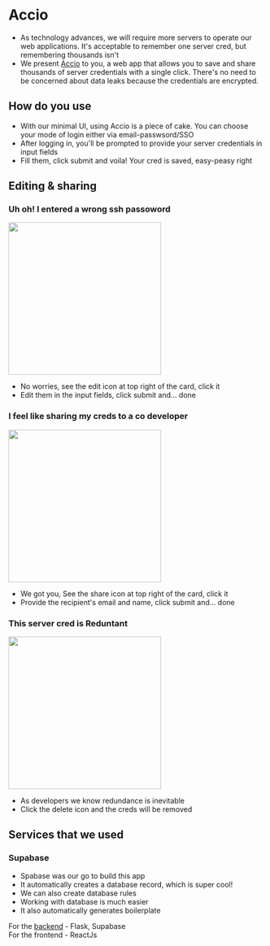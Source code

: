 # Accio

- As technology advances, we will require more servers to operate our web applications. It's acceptable to remember one server cred, but remembering thousands isn't
- We present [Accio](https://accio.fabianferno.tech) to you,  a web app that allows you to save and share thousands of server credentials with a single click. There's no need to be concerned about data leaks because the credentials are encrypted.

## How do you use

- With our minimal UI, using Accio is a piece of cake. You can choose your mode of login either via email-passwsord/SSO
- After logging in, you'll be prompted to provide your server credentials in input fields
- Fill them, click submit and voila! Your cred is saved, easy-peasy right

## Editing & sharing

### Uh oh! I entered a wrong ssh passoword<br/>
<img src="https://countdown-liard.vercel.app/images/ss2.png" height="=300px" width="300px" /> <br/>
- No worries, see the edit icon at top right of the card, click it
- Edit them in the input fields, click submit and... done

### I feel like sharing my creds to a co developer<br/>
<img src="https://countdown-liard.vercel.app/images/ss1.png" height="=300px" width="300px" /> <br/>
- We got you, See the share icon at top right of the card, click it
- Provide the recipient's email and name, click submit and... done

### This server cred is Reduntant<br/>
<img src="https://countdown-liard.vercel.app/images/ss3.png" height="=300px" width="300px" /> <br/>
- As developers we know redundance is inevitable
- Click the delete icon and the creds will be removed

## Services that we used

### Supabase
- Spabase was our go to build this app
- It automatically creates a database record, which is super cool!
- We can also create database rules
- Working with database is much easier
- It also automatically generates boilerplate 

For the [backend](https://github.com/fabianferno/accio-be) - Flask, Supabase <br/>
For the frontend - ReactJs
